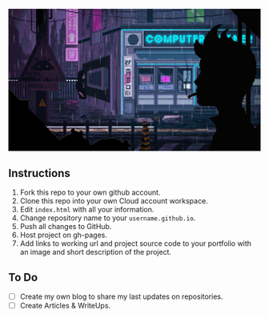 <p align="center">
<img src="https://github.com/yezz123/yezz123/blob/master/img/img.gif">
</p>

## Instructions

1) Fork this repo to your own github account. 
2) Clone this repo into your own Cloud account workspace.
3) Edit `index.html` with all your information.
4) Change repository name to your `username.github.io`.
5) Push all changes to GitHub.
6) Host project on gh-pages.
7) Add links to working url and project source code to your portfolio with an image and short description of the project.

## To Do

- [ ] Create my own blog to share my last updates on repositories.
- [ ] Create Articles & WriteUps.